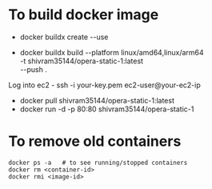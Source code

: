 # To build docker image

- docker buildx create --use

- docker buildx build --platform linux/amd64,linux/arm64 \
  -t shivram35144/opera-static-1:latest \
  --push .

Log into ec2 - ssh -i your-key.pem ec2-user@your-ec2-ip

- docker pull shivram35144/opera-static-1:latest
- docker run -d -p 80:80 shivram35144/opera-static-1


# To remove old containers

```
docker ps -a   # to see running/stopped containers
docker rm <container-id>
docker rmi <image-id>
```
